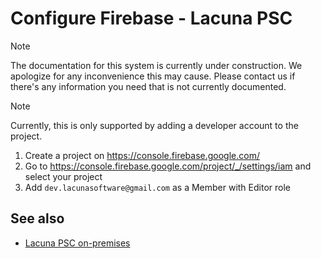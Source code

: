 ﻿# Configure Firebase - Lacuna PSC

> [!NOTE]
> The documentation for this system is currently under construction. We apologize for any inconvenience this may cause. Please contact us if there's any information you need that is not currently documented.

> [!NOTE]
> Currently, this is only supported by adding a developer account to the project.

1. Create a project on https://console.firebase.google.com/
2. Go to https://console.firebase.google.com/project/_/settings/iam and select your project
3. Add `dev.lacunasoftware@gmail.com` as a Member with Editor role

## See also

* [Lacuna PSC on-premises](index.md)
